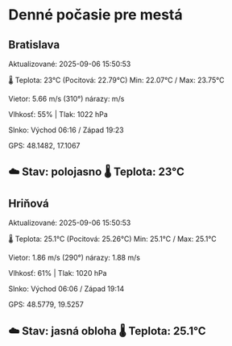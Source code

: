 ﻿# Denné počasie pre mestá

## Bratislava
Aktualizované: 2025-09-06 15:50:53

🌡️ Teplota: 23°C 
(Pocitová: 22.79°C)
Min: 22.07°C / Max: 23.75°C

Vietor: 5.66 m/s    (310°) 
nárazy:  m/s

Vlhkosť: 55% | Tlak: 1022 hPa

Slnko: Východ 06:16 / Západ 19:23

GPS: 48.1482, 17.1067

☁️ Stav: polojasno        🌡️ Teplota: 23°C
---

## Hriňová
Aktualizované: 2025-09-06 15:50:53

🌡️ Teplota: 25.1°C 
(Pocitová: 25.26°C)
Min: 25.1°C / Max: 25.1°C

Vietor: 1.86 m/s (290°)
nárazy: 1.88 m/s

Vlhkosť: 61% | Tlak: 1020 hPa

Slnko: Východ 06:06 / Západ 19:14

GPS: 48.5779, 19.5257

☁️ Stav: jasná obloha        🌡️ Teplota: 25.1°C
---
